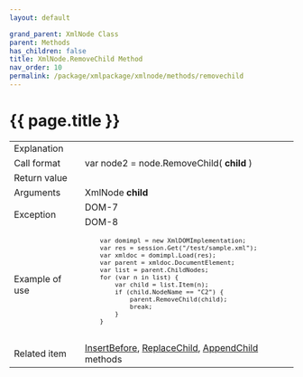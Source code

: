 ```yaml
---
layout: default

grand_parent: XmlNode Class
parent: Methods
has_children: false
title: XmlNode.RemoveChild Method
nav_order: 10
permalink: /package/xmlpackage/xmlnode/methods/removechild
---
```

# {{ page.title }}

<table>
  <tr>
    <td>Explanation</td>
    <td colspan="2"></td>
  </tr>
  <tr>
    <td>Call format</td>
    <td colspan="2">var node2 = node.RemoveChild( <b>child</b> )</td>
  </tr>
  <tr>
    <td>Return value</td>
    <td colspan="2"></td>
  </tr>  
  <tr>
    <td>Arguments</td>
    <td>XmlNode <b>child</b></td>
    <td></td>
  </tr>
  <tr>
    <td rowspan="2">Exception</td>
    <td>DOM-7</td>
    <td></td>
  </tr>
  <tr>
    <td>DOM-8</td>
    <td></td>
  </tr>
  <tr>
    <td>Example of use</td>
    <td colspan="2"><code><pre>
    var domimpl = new XmlDOMImplementation;
    var res = session.Get("/test/sample.xml");
    var xmldoc = domimpl.Load(res);
    var parent = xmldoc.DocumentElement;
    var list = parent.ChildNodes;
    for (var n in list) {
        var child = list.Item(n);
        if (child.NodeName == "C2") {
            parent.RemoveChild(child);
            break;
        }
    }
    </pre></code></td>
  </tr>
  <tr>
    <td>Related item</td>
    <td colspan="2"><a href="/package/xmlpackage/xmlnode/methods/insertbefore">InsertBefore</a>, <a href="/package/xmlpackage/xmlnode/methods/replacechild">ReplaceChild</a>, <a href="/package/xmlpackage/xmlnode/methods/appendchild">AppendChild</a> methods</td>
  </tr>
</table>




